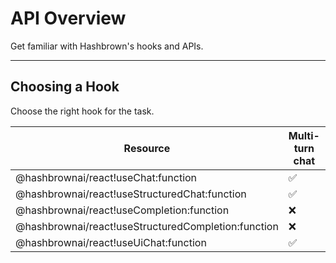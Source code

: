 # API Overview

<p class="subtitle">Get familiar with Hashbrown's hooks and APIs.</p>

---

## Choosing a Hook

Choose the right hook for the task.

| Resource                                            | Multi-turn chat | Single-turn input | Structured output (schema) | Tool calling | Generate UI components |
| --------------------------------------------------- | --------------- | ----------------- | -------------------------- | ------------ | ---------------------- |
| @hashbrownai/react!useChat:function                 | ✅              | ❌                | ❌                         | ✅           | ❌                     |
| @hashbrownai/react!useStructuredChat:function       | ✅              | ❌                | ✅                         | ✅           | ❌                     |
| @hashbrownai/react!useCompletion:function           | ❌              | ✅                | ❌                         | ✅           | ❌                     |
| @hashbrownai/react!useStructuredCompletion:function | ❌              | ✅                | ✅                         | ✅           | ❌                     |
| @hashbrownai/react!useUiChat:function               | ✅              | ❌                | ✅                         | ✅           | ✅                     |
